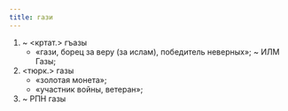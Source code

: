```yaml
---
title: гази
---
```


1. ~ <кртат.> гъазы
    * «гази, борец за веру (за ислам), победитель неверных»; ~ ИЛМ Газы;
2. <тюрк.> газы
    * «золотая монета»;
    * «участник войны, ветеран»;
3. ~ РПН газы
